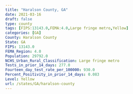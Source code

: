 ```yaml
---
title: "Haralson County, GA"
date: 2021-03-16
draft: false
type: county
tags: [FIPS:13143.0,FEMA:4.0,Large fringe metro,Yellow]
categories: [GA]
County: Haralson County
State: GA
FIPS: 13143.0
FEMA_Region: 4.0
Population: 29792.0
NCHS_Urban_Rural_Classification: Large fringe metro
Tests_in_prior_14_days: 277.0
Fourteen_day_test_rate_per_100000: 930.0
Percent_Positivity_in_prior_14_days: 0.083
Level: Yellow
url: /states/GA/haralson-county
---
```



